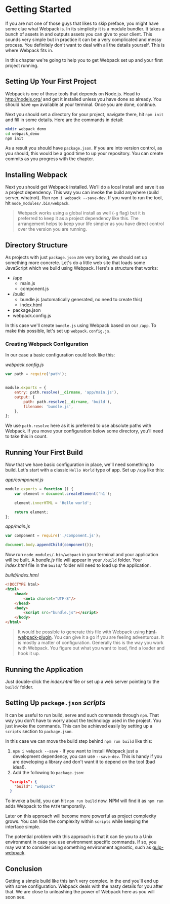 # Getting Started

If you are not one of those guys that likes to skip preface, you might have some clue what Webpack is. In its simplicity it is a module bundler. It takes a bunch of assets in and outputs assets you can give to your client. This sounds very simple but in practice it can be a very complicated and messy process. You definitely don't want to deal with all the details yourself. This is where Webpack fits in.

In this chapter we're going to help you to get Webpack set up and your first project running.

## Setting Up Your First Project

Webpack is one of those tools that depends on Node.js. Head to http://nodejs.org/ and get it installed unless you have done so already. You should have `npm` available at your terminal. Once you are done, continue.

Next you should set a directory for your project, navigate there, hit `npm init` and fill in some details. Here are the commands in detail:

```bash
mkdir webpack_demo
cd webpack_demo
npm init
```

As a result you should have `package.json`. If you are into version control, as you should, this would be a good time to up your repository. You can create commits as you progress with the chapter.

## Installing Webpack

Next you should get Webpack installed. We'll do a local install and save it as a project dependency. This way you can invoke the build anywhere (build server, whatnot). Run `npm i webpack --save-dev`. If you want to run the tool, hit `node_modules/.bin/webpack`.

> Webpack works using a global install as well (`-g` flag) but it is preferred to keep it as a project dependency like this. The arrangement helps to keep your life simpler as you have direct control over the version you are running.

## Directory Structure

As projects with just `package.json` are very boring, we should set up something more concrete. Let's do a little web site that loads some JavaScript which we build using Webpack. Here's a structure that works:

- /app
  - main.js
  - component.js
- /build
  - bundle.js (automatically generated, no need to create this)
  - index.html
- package.json
- webpack.config.js

In this case we'll create `bundle.js` using Webpack based on our `/app`. To make this possible, let's set up `webpack.config.js`.

### Creating Webpack Configuration

In our case a basic configuration could look like this:

*webpack.config.js*

```javascript
var path = require('path');


module.exports = {
    entry: path.resolve(__dirname, 'app/main.js'),
    output: {
        path: path.resolve(__dirname, 'build'),
        filename: 'bundle.js',
    },
};
```

We use `path.resolve` here as it is preferred to use absolute paths with Webpack. If you move your configuration below some directory, you'll need to take this in count.

## Running Your First Build

Now that we have basic configuration in place, we'll need something to build. Let's start with a classic `Hello World` type of app. Set up `/app` like this:

*app/component.js*

```javascript
module.exports = function () {
    var element = document.createElement('h1');

    element.innerHTML = 'Hello world';

    return element;
};
```

*app/main.js*

```javascript
var component = require('./component.js');

document.body.appendChild(component());
```

Now run `node_modules/.bin/webpack` in your terminal and your application will be built. A *bundle.js* file will appear in your `/build` folder. Your *index.html* file in the `build/` folder will need to load up the application.

*build/index.html*

```html
<!DOCTYPE html>
<html>
    <head>
        <meta charset="UTF-8"/>
    </head>
    <body>
        <script src="bundle.js"></script>
    </body>
</html>
```

> It would be possible to generate this file with Webpack using [html-webpack-plugin](https://www.npmjs.com/package/html-webpack-plugin). You can give it a go if you are feeling adventurous. It is mostly a matter of configuration. Generally this is the way you work with Webpack. You figure out what you want to load, find a loader and hook it up.

## Running the Application

Just double-click the *index.html* file or set up a web server pointing to the `build/` folder.

## Setting Up `package.json` *scripts*

It can be useful to run build, serve and such commands through `npm`. That way you don't have to worry about the technology used in the project. You just invoke the commands. This can be achieved easily by setting up a `scripts` section to `package.json`.

In this case we can move the build step behind `npm run build` like this:

1. `npm i webpack --save` - If you want to install Webpack just a development dependency, you can use `--save-dev`. This is handy if you are developing a library and don't want it to depend on the tool (bad idea!).
2. Add the following to `package.json`:

```json
  "scripts": {
    "build": "webpack"
  }
```

To invoke a build, you can hit `npm run build` now. NPM will find it as `npm run` adds Webpack to the `PATH` temporarily.

Later on this approach will become more powerful as project complexity grows. You can hide the complexity within `scripts` while keeping the interface simple.

The potential problem with this approach is that it can tie you to a Unix environment in case you use environment specific commands. If so, you may want to consider using something environment agnostic, such as [gulp-webpack](https://www.npmjs.com/package/gulp-webpack).

## Conclusion

Getting a simple build like this isn't very complex. In the end you'll end up with some configuration. Webpack deals with the nasty details for you after that. We are close to unleashing the power of Webpack here as you will soon see.
